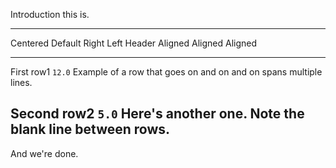 Introduction this is.

------------------------------------------------------------------------
 Centered   Default           Right Left
  Header    Aligned         Aligned Aligned
----------- ------- --------------- ------------------------------------
  First     row1             `12.0` Example of a row that goes on and on and on
                                    spans multiple lines.

  Second    row2              `5.0` Here's another one. Note
                                    the blank line between
                                    rows.
------------------------------------------------------------------------

And we're done.

